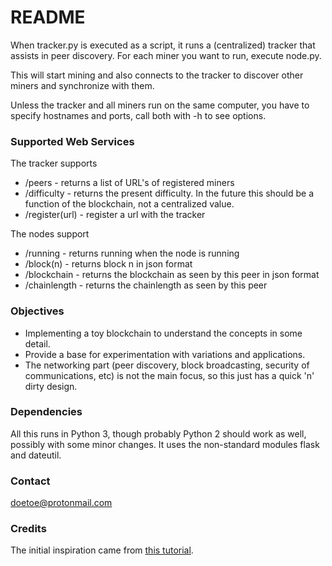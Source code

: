 # README #

When tracker.py is executed as a script, it runs a (centralized) tracker that assists in peer discovery. 
For each miner you want to run, execute node.py.

This will start mining and also connects to the tracker to discover other miners and synchronize with them.

Unless the tracker and all miners run on the same computer, you have to specify hostnames and ports, call both with -h to see options.

### Supported Web Services ###

The tracker supports

* /peers           - returns a list of URL's of registered miners
* /difficulty      - returns the present difficulty. In the future this should be a function
                     of the blockchain, not a centralized value.
* /register(url)   - register a url with the tracker

The nodes support

* /running      - returns running when the node is running
* /block(n)     - returns block n in json format
* /blockchain   - returns the blockchain as seen by this peer in json format
* /chainlength  - returns the chainlength as seen by this peer

### Objectives ###

* Implementing a toy blockchain to understand the concepts in some detail.
* Provide a base for experimentation with variations and applications.
* The networking part (peer discovery, block broadcasting, security of communications, etc) is not the main focus, so this just has a quick 'n' dirty design. 

### Dependencies ###

All this runs in Python 3, though probably Python 2 should work as well, possibly with some minor changes. It uses the non-standard modules flask and dateutil.

### Contact ###

doetoe@protonmail.com

### Credits ###

The initial inspiration came from [this tutorial](https://bigishdata.com/2017/10/17/write-your-own-blockchain-part-1-creating-storing-syncing-displaying-mining-and-proving-work/).